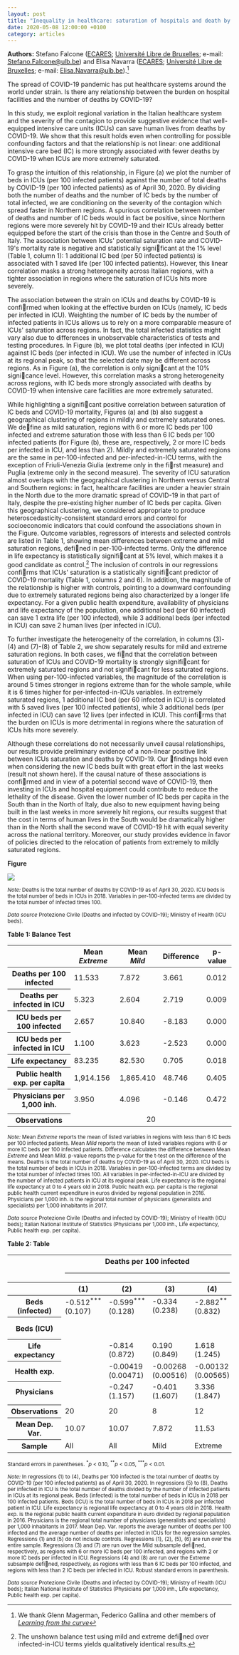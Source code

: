 ```yaml
---
layout: post
title: "Inequality in healthcare: saturation of hospitals and death by COVID-19"
date: 2020-05-08 12:00:00 +0100
category: articles
---
```


**Authors:** Stefano Falcone ([ECARES](https://ecares.ulb.be/?option=com_content&task=view&id=136&Itemid=95); [Université Libre de Bruxelles](https://www.ulb.be/); e-mail: Stefano.Falcone@ulb.be) and Elisa Navarra ([ECARES](https://ecares.ulb.be/?option=com_content&task=view&id=136&Itemid=95); [Université Libre de Bruxelles](https://www.ulb.be/); e-mail: Elisa.Navarra@ulb.be).[^1]

[^1]: We thank Glenn Magerman, Federico Gallina and other members of [*Learning from the curve*](https://learning-from-the-curve.netlify.app/about/)

The spread of COVID-19 pandemic has put healthcare systems around the world under strain. Is there any relationship between the burden on hospital facilities and the number of deaths by
COVID-19?

In this study, we exploit regional variation in the Italian healthcare system and the severity of the contagion to provide suggestive evidence that well-equipped intensive care units (ICUs) can save human lives from deaths by COVID-19. We show that this result holds even when controlling for possible confounding factors and that the relationship is not linear: one additional intensive care bed (IC) is more strongly associated with fewer deaths by COVID-19 when ICUs are more extremely saturated.

<!--more-->

To grasp the intuition of this relationship, in Figure (a) we plot the number of beds in ICUs (per 100 infected patients) against the number of total deaths by COVID-19 (per 100 infected patients) as of April 30, 2020. By dividing both the number of deaths and the number of IC beds by the number of total infected, we are conditioning on the severity of the contagion which spread faster in Northern regions. A spurious correlation between number of deaths and number of IC beds would in fact be positive, since Northern regions were more severely hit by COVID-19 and their ICUs already better equipped before the start of the crisis than those in the Centre and South of Italy. The association between ICUs' potential saturation rate and COVID-19's mortality rate is negative and statistically significant at the 1% level (Table 1, column 1): 1 additional IC bed (per 50 infected patients) is associated with 1 saved life (per 100 infected patients). However, this linear correlation masks a strong heterogeneity across Italian regions, with a tighter association in regions where the saturation of ICUs hits more severely.

The association between the strain on ICUs and deaths by COVID-19 is confirmed when looking at the effective burden on ICUs (namely, IC beds per infected in ICU). Weighting the number of IC beds by the number of infected patients in ICUs allows us to rely on a more comparable measure of ICUs' saturation across regions. In fact, the total infected statistics might vary also due to differences in unobservable characteristics of tests and testing procedures. In Figure (b), we plot total deaths (per infected in ICU) against IC beds (per infected in ICU). We use the number of infected in ICUs at its regional peak, so that the selected date may be different across regions. As in Figure (a), the correlation is only signicant at the 10% signicance level. However, this correlation masks a strong heterogeneity across regions, with IC beds more strongly associated with deaths by COVID-19 when intensive care facilities are more extremely saturated.

While highlighting a significant positive correlation between saturation of IC beds and COVID-19 mortality, Figures (a) and (b) also suggest a geographical clustering of regions in mildly and extremely saturated ones. We define as mild saturation, regions with 6 or more IC beds per 100 infected and extreme saturation those with less than 6 IC beds per 100 infected patients (for Figure (b), these are, respectively, 2 or more IC beds per infected in ICU, and less than 2). Mildly and extremely saturated regions are the same in per-100-infected and per-infected-in-ICU terms, with the exception of Friuli-Venezia Giulia (extreme only in the first measure) and Puglia (extreme only in the second measure). The severity of ICU saturation almost overlaps with the geographical clustering in Northern versus Central and Southern regions: in fact, healthcare facilities are under a heavier
strain in the North due to the more dramatic spread of COVID-19 in that part of Italy, despite the pre-existing higher number of IC beds per capita. Given this geographical clustering, we considered appropriate to produce heteroscedasticity-consistent standard errors and control for socioeconomic indicators that could confound the associations shown in the Figure. Outcome variables, regressors of interests and selected controls are listed in Table 1, showing mean differences between extreme and mild saturation regions, defined in per-100-infected terms. Only the difference in life expectancy is statistically significant at 5% level, which makes it a good candidate as control.[^2] The inclusion of controls in our regressions confirms that ICUs' saturation is a statistically significant predictor of COVID-19 mortality (Table 1, columns 2 and 6). In addition, the magnitude of the relationship is higher with controls, pointing to a downward confounding due to extremely saturated regions being also characterized by a longer life expectancy. For a given public health expenditure, availability of physicians and life expectancy of the population, one additional bed (per 60 infected) can save 1 extra life (per 100 infected), while 3 additional beds (per infected in ICU) can save 2 human lives (per infected in ICU).

[^2]: The unshown balance test using mild and extreme defined over infected-in-ICU terms yields qualitatively identical results.

To further investigate the heterogeneity of the correlation, in columns (3)-(4) and (7)-(8) of Table 2, we show separately results for mild and extreme saturation regions. In both cases, we find that the correlation between saturation of ICUs and COVID-19 mortality is strongly significant for extremely saturated regions and not significant for less saturated regions. When using per-100-infected variables, the magnitude of the correlation is around 5 times stronger in regions extreme than for the whole sample, while it is 6 times higher for per-infected-in-ICUs variables. In extremely saturated regions, 1 additional IC bed (per 60 infected in ICU) is correlated with 5 saved lives (per 100 infected patients), while 3 additional beds (per infected in ICU) can save 12 lives (per infected in ICU). This confirms that the burden on ICUs is more detrimental in regions where the saturation of ICUs hits
more severely.

Although these correlations do not necessarily unveil causal relationships, our results provide preliminary evidence of a non-linear positive link between ICUs saturation and deaths by COVID-19. Our findings hold even when considering the new IC beds built with great effort in the last weeks (result not shown here). If the causal nature of these associations is confirmed and in view of a potential second wave of COVID-19, then investing in ICUs and hospital equipment could contribute to reduce the lethality of the disease. Given the lower number of IC beds per capita in the South than in the North of Italy, due also to new equipment having being built in the last weeks in more severely hit regions, our results suggest that the cost in terms of human lives in the South would be dramatically higher than in the North shall the second wave of COVID-19 hit with equal severity across the national territory. Moreover, our study provides evidence in favor of policies directed to the relocation of patients from extremely to mildly saturated regions.

**Figure**

![](/assets/images/Articles/Inequality-in-healthcare-saturation-of-hospitals-and-death-by-COVID-19/total.png)

<small><i>Note: </i>Deaths is the total number of deaths by COVID-19 as of April 30, 2020. ICU beds is the total number of beds in ICUs in 2018. Variables in per-100-infected terms are divided by the total number of infected times 100.</small>

<small><i>Data source</i> Protezione Civile (Deaths and infected by COVID-19); Ministry of Health (ICU beds).</small>

**Table 1: Balance Test**

<table class='table table-hover'>
    <thead>
        <tr>
            <th scope='col'></th>
            <th scope='col'>Mean <i>Extreme</i></th>
            <th scope='col'>Mean <i>Mild</i></th>
            <th scope='col'>Difference</th>
            <th scope='col'>p-value</th>
        </tr>
    </thead>
    <tbody>
        <tr>
            <th scope='row'>Deaths per 100 infected</th>
            <td>11.533</td>
            <td>7.872</td>
            <td>3.661</td>
            <td>0.012</td>
        </tr>
        <tr>
            <th scope='row'>Deaths per infected in ICU</th>
            <td>5.323</td>
            <td>2.604</td>
            <td>2.719</td>
            <td>0.009</td>
        </tr>
        <tr>
            <th scope='row'>ICU beds per 100 infected</th>
            <td>2.657</td>
            <td>10.840</td>
            <td>-8.183</td>
            <td>0.000</td>
        </tr>
        <tr>
            <th scope='row'>ICU beds per infected in ICU</th>
            <td>1.100</td>
            <td>3.623</td>
            <td>-2.523</td>
            <td>0.000</td>
        </tr>
        <tr>
            <th scope='row'>Life expectancy</th>
            <td>83.235</td>
            <td>82.530</td>
            <td>0.705</td>
            <td>0.018</td>
        </tr>
        <tr>
            <th scope='row'>Public health exp. per capita</th>
            <td>1,914.156</td>
            <td>1,865.410</td>
            <td>48.746</td>
            <td>0.405</td>
        </tr>
        <tr>
            <th scope='row'>Physicians per 1,000 inh.</th>
            <td>3.950</td>
            <td>4.096</td>
            <td>-0.146</td>
            <td>0.472</td>
        </tr>
        <tr style="solid black">
            <td colspan="5"></td>
        </tr>
        <tr>
            <th scope= 'row'>Observations</th>
            <td colspan='4' style="text-align:center">20</td>
        </tr>
    </tbody>
</table>
<small><i>Note: </i>Mean <i>Extreme</i> reports the mean of listed variables in regions with less than 6 IC beds per 100 infected patients. Mean <i>Mild</i> reports the mean of listed variables regions with 6 or more IC beds per 100 infected patients. Difference calculates the difference between Mean <i>Extreme</i> and Mean <i>Mild</i>. p-value reports the p-value for the t-test on the difference of the means. Deaths is the total number of deaths by COVID-19 as of April 30, 2020. ICU beds is the total number of beds in ICUs in 2018. Variables in per-100-infected terms are divided by the total number of infected times 100. All variables in per-infected-in-ICU are divided by the number of infected patients in ICU at its regional peak. Life expectancy is the regional life expectancy at 0 to 4 years old in 2018. Public health exp. per capita is the regional public health current expenditure in euros divided by regional population in 2016. Physicians per 1,000 inh. is the regional total number of physicians (generalists and specialists) per 1,000 inhabitants in 2017.</small>

<small><i>Data source</i> Protezione Civile (Deaths and infected by COVID-19); Ministry of Health (ICU beds); Italian National Institute of Statistics (Physicians per 1,000 inh., Life expectancy, Public health exp. per capita).</small>

**Table 2: Table**

<table class='table table-hover'>
    <thead>
        <tr>
            <th scope='col'></th>
            <th colspan='4' style="text-align:center">Deaths per 100 infected<hr></th>
            <th colspan='4' style="text-align:center">Deaths per infected in ICU<hr></th>
        </tr>
        <tr>
            <th scope='row'></th>
            <th>(1)</th>
            <th>(2)</th>
            <th>(3)</th>
            <th>(4)</th>
            <th>(5)</th>
            <th>(6)</th>
            <th>(7)</th>
            <th>(8)</th>
        </tr>
    </thead>
    <tbody>
        <tr>
            <th scope='row'>Beds (infected)</th>
            <td>-0.512<sup>***</sup><br>(0.107)</td>
            <td>-0.599<sup>***</sup><br>(0.128)</td>
            <td>-0.334<br>(0.238)</td>
            <td>-2.882<sup>**</sup><br>(0.832)</td>
            <td></td>
            <td></td>
            <td></td>
            <td></td>
        </tr>
        <tr>
            <th scope='row'>Beds (ICU)</th>
            <td></td>
            <td></td>
            <td></td>
            <td></td>
            <td>-0.635<sup>*</sup><br>(0.314)</td>
            <td>-0.712<sup>*</sup><br>(0.388)</td>
            <td>0.195<br>(0.369)</td>
            <td>-4.272<sup>**</sup><br>(1.648)</td>
        </tr>
        <tr>
            <th scope='row'>Life expectancy</th>
            <td></td>
            <td>-0.814<br>(0.872)</td>
            <td>0.190<br>(0.849)</td>
            <td>1.618<br>(1.245)</td>
            <td></td>
            <td>0.193<br>(0.735)</td>
            <td>1.122<br>(1.407)</td>
            <td>0.0584<br>(1.110)</td>
        </tr>
        <tr>
            <th scope='row'>Health exp.</th>
            <td></td>
            <td>-0.00419<br>(0.00471)</td>
            <td>-0.00268<br>(0.00516)</td>
            <td>-0.00132<br>(0.00565)</td>
            <td></td>
            <td>-0.00383<br>(0.00374)</td>
            <td>-0.00274<br>(0.00540)</td>
            <td>-0.00836<br>(0.00509)</td>
        </tr>
        <tr>
            <th scope='row'>Physicians</th>
            <td></td>
            <td>-0.247<br>(1.157)</td>
            <td>-0.401<br>(1.607)</td>
            <td>3.336<br>(1.847)</td>
            <td></td>
            <td>0.497<br>(1.260)</td>
            <td>0.657<br>(1.451)</td>
            <td>1.549<br>(1.725)</td>
        </tr>
        <tr style="solid black">
            <td colspan="9"></td>
        </tr>
        <tr>
            <th scope= 'row'>Observations</th>
            <td>20</td>
            <td>20</td>
            <td>8</td>
            <td>12</td>
            <td>20</td>
            <td>20</td>
            <td>8</td>
            <td>12</td>
        </tr>
        <tr>
            <th scope= 'row'>Mean Dep. Var.</th>
            <td>10.07</td>
            <td>10.07</td>
            <td>7.872</td>
            <td>11.53</td>
            <td>4.234</td>
            <td>4.234</td>
            <td>2.870</td>
            <td>5.142</td>
        </tr>
        <tr>
            <th scope= 'row'>Sample</th>
            <td>All</td>
            <td>All</td>
            <td>Mild</td>
            <td>Extreme</td>
            <td>All</td>
            <td>All</td>
            <td>Mild</td>
            <td>Extreme</td>
        </tr>
    </tbody>
</table>
<small>Standard errors in parentheses. <sup>*</sup><i>p</i> < 0.10, <sup>**</sup><i>p</i> < 0.05, <sup>***</sup><i>p</i> < 0.01.</small>

<small><i>Note: </i>In regressions (1) to (4), Deaths per 100 infected is the total number of deaths by COVID-19 (per 100 infected patients) as of April 30, 2020. In regressions (5) to (8), Deaths per infected in ICU is the total number of deaths divided by the number of infected patients in ICUs at its regional peak. Beds (infected) is the total number of beds in ICUs in 2018 per 100 infected patients. Beds (ICU) is the total number of beds in ICUs in 2018 per infected patient in ICU. Life expectancy is regional life expectancy at 0 to 4 years old in 2018. Health exp. is the regional public health current expenditure in euro divided by regional population in 2016. Physicians is the regional total number of physicians (generalists and specialists) per 1,000 inhabitants in 2017. Mean Dep. Var. reports the average number of deaths per 100 infected and the average number of deaths per infected in ICUs for the regression samples. Regressions (1) and (5) do not include controls. Regressions (1), (2), (5), (6) are run over the entire sample. Regressions (3) and (7) are run over the Mild subsample defined, respectively, as regions with 6 or more IC beds per 100 infected, and regions with 2 or more IC beds per infected in ICU. Regressions (4) and (8) are run over the Extreme subsample defined, respectively, as regions with less than 6 IC beds per 100 infected, and regions with less than 2 IC beds per infected in ICU. Robust standard errors in parenthesis.</small>

<small><i>Data source</i> Protezione Civile (Deaths and infected by COVID-19); Ministry of Health (ICU beds); Italian National Institute of Statistics (Physicians per 1,000 inh., Life expectancy, Public health exp. per capita).</small>
